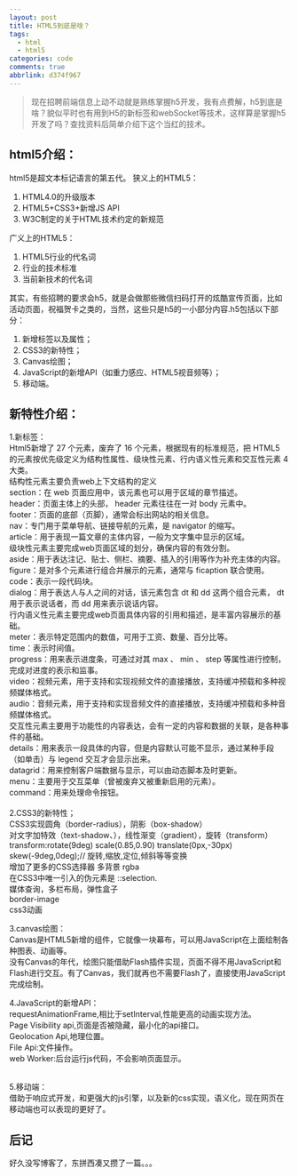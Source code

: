```yaml
---
layout: post
title: HTML5到底是啥？
tags:
  - html
  - html5
categories: code
comments: true
abbrlink: d374f967
---
```

> 现在招聘前端信息上动不动就是熟练掌握h5开发，我有点费解，h5到底是啥？貌似平时也有用到H5的新标签和webSocket等技术，这样算是掌握h5开发了吗？查找资料后简单介绍下这个当红的技术。

## html5介绍：

html5是超文本标记语言的第五代。
狭义上的HTML5：
1. HTML4.0的升级版本
2. HTML5+CSS3+新增JS API
3. W3C制定的关于HTML技术约定的新规范

广义上的HTML5：
1. HTML5行业的代名词
2. 行业的技术标准
3. 当前新技术的代名词

其实，有些招聘的要求会h5，就是会做那些微信扫码打开的炫酷宣传页面，比如活动页面，祝福贺卡之类的，当然，这些只是h5的一小部分内容.h5包括以下部分：
1. 新增标签以及属性；
2. CSS3的新特性；
3. Canvas绘图；
4. JavaScript的新增API（如重力感应、HTML5视音频等）；
5. 移动端。

## 新特性介绍：

1.新标签：<br/>
Html5新增了 27 个元素，废弃了 16 个元素，根据现有的标准规范，把 HTML5 的元素按优先级定义为结构性属性、级块性元素、行内语义性元素和交互性元素 4 大类。<br/>
结构性元素主要负责web上下文结构的定义 <br/>
section：在 web 页面应用中，该元素也可以用于区域的章节描述。<br/>
header：页面主体上的头部， header 元素往往在一对 body 元素中。<br/>
footer：页面的底部（页脚），通常会标出网站的相关信息。<br/>
nav：专门用于菜单导航、链接导航的元素，是 navigator 的缩写。<br/>
article：用于表现一篇文章的主体内容，一般为文字集中显示的区域。<br/>
级块性元素主要完成web页面区域的划分，确保内容的有效分割。<br/>
aside：用于表达注记、贴士、侧栏、摘要、插入的引用等作为补充主体的内容。<br/>
figure：是对多个元素进行组合并展示的元素，通常与 ficaption 联合使用。<br/>
code：表示一段代码块。<br/>
dialog：用于表达人与人之间的对话，该元素包含 dt 和 dd 这两个组合元素， dt 用于表示说话者，而 dd 用来表示说话内容。<br/>
行内语义性元素主要完成web页面具体内容的引用和描述，是丰富内容展示的基础。<br/>
meter：表示特定范围内的数值，可用于工资、数量、百分比等。<br/>
time：表示时间值。<br/>
progress：用来表示进度条，可通过对其 max 、 min 、 step 等属性进行控制，完成对进度的表示和监事。<br/>
video：视频元素，用于支持和实现视频文件的直接播放，支持缓冲预载和多种视频媒体格式。<br/>
audio：音频元素，用于支持和实现音频文件的直接播放，支持缓冲预载和多种音频媒体格式。<br/>
交互性元素主要用于功能性的内容表达，会有一定的内容和数据的关联，是各种事件的基础。<br/>
details：用来表示一段具体的内容，但是内容默认可能不显示，通过某种手段（如单击）与 legend 交互才会显示出来。<br/>
datagrid：用来控制客户端数据与显示，可以由动态脚本及时更新。<br/>
menu：主要用于交互菜单（曾被废弃又被重新启用的元素）。<br/>
command：用来处理命令按钮。<br/>
<br/>
2.CSS3的新特性；<br/>
CSS3实现圆角（border-radius），阴影（box-shadow）<br/>
对文字加特效（text-shadow、），线性渐变（gradient），旋转（transform）<br/>
transform:rotate(9deg) scale(0.85,0.90) translate(0px,-30px) skew(-9deg,0deg);// 旋转,缩放,定位,倾斜等等变换<br/>
增加了更多的CSS选择器  多背景 rgba<br/>
在CSS3中唯一引入的伪元素是 ::selection.<br/>
媒体查询，多栏布局，弹性盒子<br/>
border-image<br/>
css3动画<br/>

3.canvas绘图：<br/>
Canvas是HTML5新增的组件，它就像一块幕布，可以用JavaScript在上面绘制各种图表、动画等。<br/>
没有Canvas的年代，绘图只能借助Flash插件实现，页面不得不用JavaScript和Flash进行交互。有了Canvas，我们就再也不需要Flash了，直接使用JavaScript完成绘制。<br/>

4.JavaScript的新增API：<br/>
requestAnimationFrame,相比于setInterval,性能更高的动画实现方法。<br/>
Page Visibility api,页面是否被隐藏，最小化的api接口。<br/>
Geolocation Api,地理位置。<br/>
File Api:文件操作。<br/>
web Worker:后台运行js代码，不会影响页面显示。<br/>
<br/>

5.移动端：<br/>
借助于响应式开发，和更强大的js引擎，以及新的css实现，语义化，现在网页在移动端也可以表现的更好了。<br/>


## 后记
好久没写博客了，东拼西凑又攒了一篇。。。
